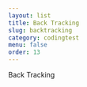 ```yaml
---
layout: list
title: Back Tracking
slug: backtracking
category: codingtest
menu: false
order: 13
---
```

Back Tracking